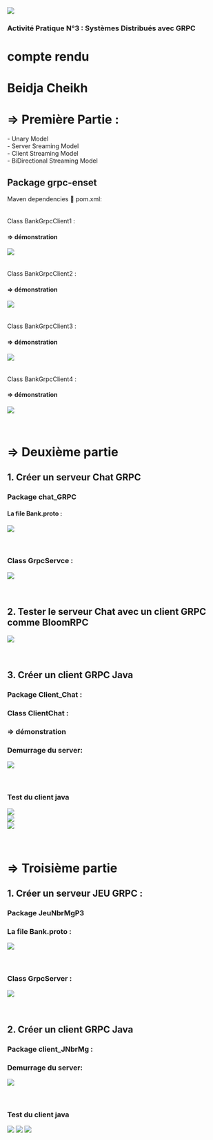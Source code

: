 <img src="captures/img.png">

<h3>Activité Pratique N°3 : Systèmes Distribués avec GRPC</h3>
<h1>compte rendu</h1>
<h1>Beidja Cheikh </h1>

<h1>=> Première Partie : </h1>
- Unary Model<br>
- Server Sreaming Model <br>
- Client Streaming Model <br>
- BiDirectional Streaming Model <br>

<h2>Package grpc-enset</h2>

Maven dependencies  pom.xml:<br><br><br>
Class BankGrpcClient1 :<br>
<h4>=> démonstration  </h4>
<img src="captures/img_2.png"><br><br><br>
Class BankGrpcClient2 :<br>
<h4>=> démonstration  </h4>
<img src="captures/img_3.png"><br><br><br>
Class BankGrpcClient3 :<br>
<h4>=> démonstration  </h4>
<img src="captures/img_4.png"><br><br><br>
Class BankGrpcClient4 :
<h4>=> démonstration  </h4>
<img src="captures/img_5.png"><br><br><br>
<h1>=> Deuxième partie</h1>
 <h2>1. Créer un serveur Chat GRPC</h2>
  <h3>Package chat_GRPC</h3>
   <h4>La file Bank.proto :</h4>
<img src="captures/img_6.png"><br><br><br>
 <h3>Class GrpcServce :</h3>
<img src="captures/img_7.png"><br><br><br>
<h2>2. Tester le serveur Chat avec un client GRPC comme BloomRPC</h2>
<img src="captures/img_8.png"><br><br><br>
<h2>3. Créer un client GRPC Java</h2>
<h3>Package Client_Chat : </h3>
 <h3> Class ClientChat :</h3>
<h3>=> démonstration </h3>
 <h3>Demurrage du server:</h3>
<img src="captures/img_9.png"><br><br><br>
<h3>Test du client java</h3>
<img src="captures/img_10.png"><br>
<img src="captures/img_11.png"><br>
<img src="captures/img_12.png"><br><br><br>
<h1>=> Troisième partie</h1>
<h2>1. Créer un serveur JEU GRPC :</h2>
 <h3>Package JeuNbrMgP3</h3>
<h3>La file Bank.proto :</h3>
<img src="captures/img_13.png"><br><br><br>
<h3>Class GrpcServer : </h3>
<img src="captures/img_14.png"><br><br><br>
<h2>2. Créer un client GRPC Java</h2>
<h3>Package client_JNbrMg :</h3>
 <h3>Demurrage du server:</h3>
<img src="captures/img_15.png"><br><br><br>
<h3>Test du client java</h3>
<img src="captures/img_16.png">
<img src="captures/img_17.png">
<img src="captures/img_18.png">





